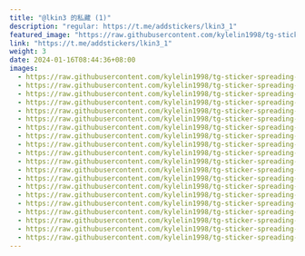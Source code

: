 ```yaml
---
title: "@lkin3 的私藏 (1)"
description: "regular: https://t.me/addstickers/lkin3_1"
featured_image: "https://raw.githubusercontent.com/kylelin1998/tg-sticker-spreading-worldwide-images/main/img/a4e9f24c-8248-4553-a997-630acd42ac2d.jpg"
link: "https://t.me/addstickers/lkin3_1"
weight: 3
date: 2024-01-16T08:44:36+08:00
images:
  - https://raw.githubusercontent.com/kylelin1998/tg-sticker-spreading-worldwide-images/main/img/a4e9f24c-8248-4553-a997-630acd42ac2d.jpg
  - https://raw.githubusercontent.com/kylelin1998/tg-sticker-spreading-worldwide-images/main/img/d65da4e7-d3ed-4d5b-bdea-754208255879.jpg
  - https://raw.githubusercontent.com/kylelin1998/tg-sticker-spreading-worldwide-images/main/img/d0cebd50-731d-4703-9c0a-1d927b0a55b2.jpg
  - https://raw.githubusercontent.com/kylelin1998/tg-sticker-spreading-worldwide-images/main/img/fbc756a6-756c-4de0-81b5-f2751b9062e9.jpg
  - https://raw.githubusercontent.com/kylelin1998/tg-sticker-spreading-worldwide-images/main/img/a7d36246-ff8a-4302-a83f-88d55420d505.jpg
  - https://raw.githubusercontent.com/kylelin1998/tg-sticker-spreading-worldwide-images/main/img/9ccf1660-0fb8-4ce8-a47a-04fa4fa253e9.jpg
  - https://raw.githubusercontent.com/kylelin1998/tg-sticker-spreading-worldwide-images/main/img/abef4ec5-9df6-4aad-9827-7bdc2f8c64a4.jpg
  - https://raw.githubusercontent.com/kylelin1998/tg-sticker-spreading-worldwide-images/main/img/17ee913b-bfda-4990-994f-dad85eed0004.jpg
  - https://raw.githubusercontent.com/kylelin1998/tg-sticker-spreading-worldwide-images/main/img/4e7a80c8-0cec-4af8-9e29-5db23fd075d2.jpg
  - https://raw.githubusercontent.com/kylelin1998/tg-sticker-spreading-worldwide-images/main/img/24a89af9-6232-477a-ac15-01c2b9da0957.jpg
  - https://raw.githubusercontent.com/kylelin1998/tg-sticker-spreading-worldwide-images/main/img/950937bc-32ab-4899-ac30-809bccb55d4e.jpg
  - https://raw.githubusercontent.com/kylelin1998/tg-sticker-spreading-worldwide-images/main/img/a38ad497-1583-4556-9cac-dae875b02bc7.jpg
  - https://raw.githubusercontent.com/kylelin1998/tg-sticker-spreading-worldwide-images/main/img/b9cde55d-c1cc-4be7-b8a7-d2d0b622fe7b.jpg
  - https://raw.githubusercontent.com/kylelin1998/tg-sticker-spreading-worldwide-images/main/img/77e9464b-fa7a-45a9-aeed-402b2ba14d41.jpg
  - https://raw.githubusercontent.com/kylelin1998/tg-sticker-spreading-worldwide-images/main/img/da7d2d45-70c1-4d1d-84fc-1aed0e787d8e.jpg
  - https://raw.githubusercontent.com/kylelin1998/tg-sticker-spreading-worldwide-images/main/img/237ac87c-46ac-43fd-a582-33174b7d0efb.jpg
  - https://raw.githubusercontent.com/kylelin1998/tg-sticker-spreading-worldwide-images/main/img/83737cdd-b1ba-4ac2-ac4a-102386b069a3.jpg
  - https://raw.githubusercontent.com/kylelin1998/tg-sticker-spreading-worldwide-images/main/img/e797880b-9bf2-41ad-b128-5c333dd933e0.jpg
  - https://raw.githubusercontent.com/kylelin1998/tg-sticker-spreading-worldwide-images/main/img/0772f2ec-3c69-4c21-b67d-e8dc16efb2fb.jpg
  - https://raw.githubusercontent.com/kylelin1998/tg-sticker-spreading-worldwide-images/main/img/6589116f-ca33-4597-b8b4-95eab483f5e2.jpg
---
```

